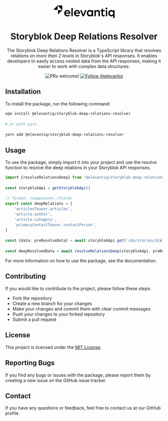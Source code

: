 <p align="center">
  <a href="https://www.elevantiq.com">
  <picture >
    <source media="(prefers-color-scheme: dark)" srcset="https://github.com/elevantiq/.github/raw/main/brand/logo-light.png">
    <source  media="(prefers-color-scheme: light)" srcset="https://github.com/elevantiq/.github/raw/main/brand/logo-dark.png">
    <img style="height: 40px; width: auto" alt="Elevantiq Logo" src="https://github.com/elevantiq/.github/raw/main/brand/logo-dark.png">
    </picture>
  </a>
</p>

<h1 align="center">
  Storyblok Deep Relations Resolver
</h1>

<p align="center">
The Storyblok Deep Relations Resolver is a TypeScript library that resolves relations on <i>more than 2 levels</i> in Storyblok's API responses. It enables developers to 
easily access nested data from the API responses, making it easier to
work with complex data structures.
</p>
<p align="center">
    <img src="https://img.shields.io/badge/PRs-welcome-brightgreen.svg?style=flat" alt="PRs welcome!" />
  <a href="https://x.com/intent/follow?screen_name=elevantiq">
    <img src="https://img.shields.io/twitter/follow/elevantiq.svg?label=Follow%20@elevantiq" alt="Follow @elevantiq" />
  </a>
</p> 

## Installation

To install the package, run the following command:

```bash
npm install @elevantiq/storyblok-deep-relations-resolver

# or with yarn

yarn add @elevantiq/storyblok-deep-relations-resolver
```

## Usage

To use the package, simply import it into your project and use the resolve function to resolve the deep relations in
your Storyblok API responses.

```typescript
import {resolveRelationsDeep} from '@elevantiq/storyblok-deep-relations-resolver'

const storyblokApi = getStoryblokApi()

// format: <component>.<field>
export const deepRelations = [
    'articlesTeaser.articles',
    'article.author',
    'article.category',
    'primaryContactTeaser.contactPerson',
]

const {data: preResolveData} = await storyblokApi.get(`cdn/stories/${slug}`, sbParams)

const deepResolvedData = await resolveRelationsDeep(storyblokApi, preResolveData, deepRelations)
```

For more information on how to use the package, see the documentation.

## Contributing

If you would like to contribute to the project, please follow these steps:

- Fork the repository
- Create a new branch for your changes
- Make your changes and commit them with clear commit messages
- Push your changes to your forked repository
- Submit a pull request

## License

This project is licensed under the [MIT License](./LICENSE.md).

## Reporting Bugs

If you find any bugs or issues with the package, please report them by creating a new issue on the GitHub issue tracker.

## Contact

If you have any questions or feedback, feel free to contact us at our GitHub profile.
